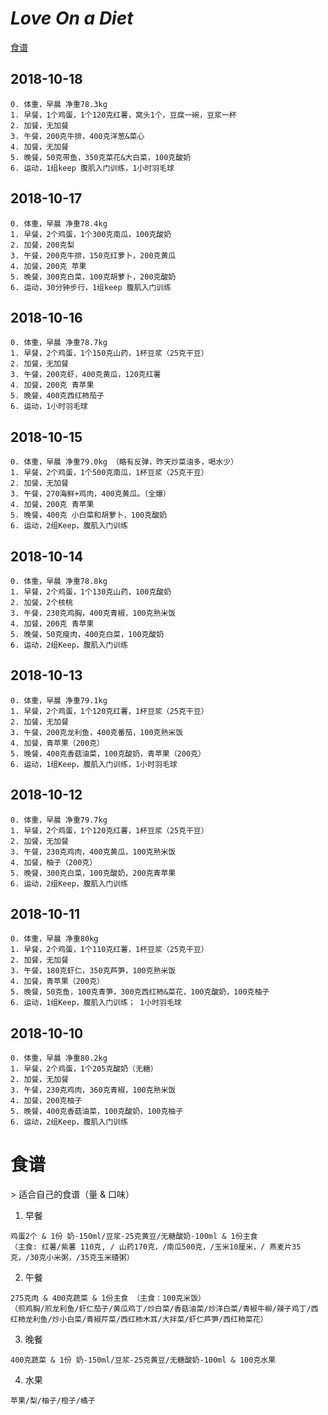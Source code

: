 
# *Love On a Diet*

[食谱](#1)

## 2018-10-18

```
0. 体重，早晨 净重78.3kg
1. 早餐，1个鸡蛋，1个120克红薯，窝头1个，豆腐一碗，豆浆一杯
2. 加餐，无加餐
3. 午餐，200克牛排，400克洋葱&菜心
4. 加餐，无加餐
5. 晚餐，50克带鱼，350克菜花&大白菜，100克酸奶
6. 运动，1组keep 腹肌入门训练，1小时羽毛球
```

## 2018-10-17

```
0. 体重，早晨 净重78.4kg
1. 早餐，2个鸡蛋，1个300克南瓜，100克酸奶
2. 加餐，200克梨
3. 午餐，200克牛排，150克红萝卜，200克黄瓜
4. 加餐，200克 苹果
5. 晚餐，300克白菜，100克胡萝卜，200克酸奶
6. 运动，30分钟步行，1组keep 腹肌入门训练
```

## 2018-10-16

```
0. 体重，早晨 净重78.7kg
1. 早餐，2个鸡蛋，1个150克山药，1杯豆浆（25克干豆）
2. 加餐，无加餐
3. 午餐，200克虾，400克黄瓜，120克红薯
4. 加餐，200克 青苹果
5. 晚餐，400克西红柿茄子
6. 运动，1小时羽毛球
```

## 2018-10-15

```
0. 体重，早晨 净重79.0kg （略有反弹，昨天炒菜油多，喝水少）
1. 早餐，2个鸡蛋，1个500克南瓜，1杯豆浆（25克干豆）
2. 加餐，无加餐
3. 午餐，270海鲜+鸡肉，400克黄瓜。（全爆）
4. 加餐，200克 青苹果
5. 晚餐，400克 小白菜和胡萝卜，100克酸奶
6. 运动，2组Keep，腹肌入门训练
```

## 2018-10-14

```
0. 体重，早晨 净重78.8kg
1. 早餐，2个鸡蛋，1个130克山药，100克酸奶
2. 加餐，2个核桃
3. 午餐，230克鸡胸，400克青椒，100克熟米饭
4. 加餐，200克 青苹果
5. 晚餐，50克瘦肉，400克白菜，100克酸奶
6. 运动，2组Keep，腹肌入门训练
```

## 2018-10-13

```
0. 体重，早晨 净重79.1kg
1. 早餐，2个鸡蛋，1个120克红薯，1杯豆浆（25克干豆）
2. 加餐，无加餐
3. 午餐，200克龙利鱼，400克番茄，100克熟米饭
4. 加餐，青苹果（200克）
5. 晚餐，400克香菇油菜，100克酸奶，青苹果（200克）
6. 运动，1组Keep，腹肌入门训练，1小时羽毛球
```

## 2018-10-12

```
0. 体重，早晨 净重79.7kg
1. 早餐，2个鸡蛋，1个120克红薯，1杯豆浆（25克干豆）
2. 加餐，无加餐
3. 午餐，230克鸡肉，400克黄瓜，100克熟米饭
4. 加餐，柚子（200克）
5. 晚餐，300克白菜，100克酸奶，200克青苹果
6. 运动，2组Keep，腹肌入门训练
```

## 2018-10-11

```
0. 体重，早晨 净重80kg
1. 早餐，2个鸡蛋，1个110克红薯，1杯豆浆（25克干豆）
2. 加餐，无加餐
3. 午餐，180克虾仁，350克芦笋，100克熟米饭
4. 加餐，青苹果（200克）
5. 晚餐，50克鱼，100克青笋，300克西红柿&菜花，100克酸奶，100克柚子
6. 运动，1组Keep，腹肌入门训练； 1小时羽毛球
```

## 2018-10-10

```
0. 体重，早晨 净重80.2kg
1. 早餐，2个鸡蛋，1个205克酸奶（无糖）
2. 加餐，无加餐
3. 午餐，230克鸡肉，360克青椒，100克熟米饭
4. 加餐，200克柚子
5. 晚餐，400克香菇油菜，100克酸奶，100克柚子
6. 运动，2组Keep，腹肌入门训练
```


<h1 id="1">食谱</h1>
> 适合自己的食谱（量 & 口味）

1. 早餐

```
鸡蛋2个 & 1份 奶-150ml/豆浆-25克黄豆/无糖酸奶-100ml & 1份主食
（主食: 红薯/紫薯 110克, / 山药170克，/南瓜500克，/玉米10厘米，/ 燕麦片35克，/30克小米粥，/35克玉米碴粥）
```

2. 午餐

```
275克肉 & 400克蔬菜 & 1份主食 （主食：100克米饭）
（煎鸡胸/煎龙利鱼/虾仁茄子/黄瓜鸡丁/炒白菜/香菇油菜/炒洋白菜/青椒牛柳/辣子鸡丁/西红柿龙利鱼/炒小白菜/青椒芹菜/西红柿木耳/大拌菜/虾仁芦笋/西红柿菜花）
```

3. 晚餐

```
400克蔬菜 & 1份 奶-150ml/豆浆-25克黄豆/无糖酸奶-100ml & 100克水果
```
4. 水果

```
苹果/梨/柚子/橙子/橘子
```

